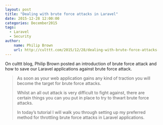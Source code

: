 ```yaml
---
layout: post
title: "Dealing with brute force attacks in Laravel"
date: 2015-12-28 12:00:00
categories: December2015
tags:
  - Laravel
  - Security
author:
    name: Philip Brown
    url: http://culttt.com/2015/12/28/dealing-with-brute-force-attacks-in-laravel/
---
```


On culttt blog, Philip Brown posted an introduction of brute force attack and how to save our Laravel applications against brute force attack.

> As soon as your web application gains any kind of traction you will become the target for brute force attacks.
>
> Whilst an all out attack is very difficult to fight against, there are certain things you can you put in place to try to thwart brute force attacks.
>
> In today’s tutorial I will walk you through setting up my preferred method for throttling brute force attacks in Laravel applications.